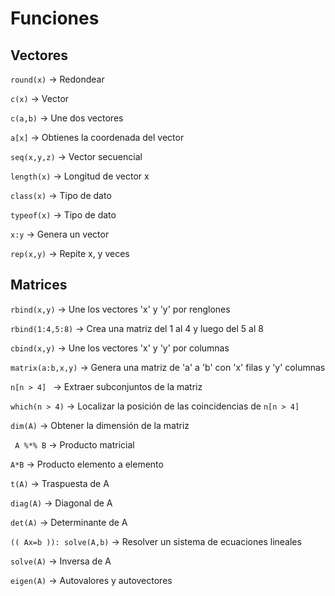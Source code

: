 # Funciones

## Vectores

`round(x)` -> Redondear

`c(x)` -> Vector

`c(a,b)` -> Une dos vectores

`a[x]` -> Obtienes la coordenada del vector

`seq(x,y,z)` -> Vector secuencial

`length(x)` -> Longitud de vector x

`class(x)` -> Tipo de dato

`typeof(x)` -> Tipo de dato

`x:y` -> Genera un vector

`rep(x,y)` -> Repite x, y veces

## Matrices

`rbind(x,y)` -> Une los vectores 'x' y 'y' por renglones

`rbind(1:4,5:8)` -> Crea una matriz del 1 al 4 y luego del 5 al 8

`cbind(x,y)` -> Une los vectores 'x' y 'y' por columnas

`matrix(a:b,x,y)` -> Genera una matriz de 'a' a 'b' con 'x' filas y 'y' columnas

`n[n > 4] ` -> Extraer subconjuntos de la matriz

`which(n > 4)` -> Localizar la posición de las coincidencias de `n[n > 4] `

`dim(A)` -> Obtener la dimensión de la matriz

` A %*% B` -> Producto matricial

`A*B` -> Producto elemento a elemento

`t(A)` -> Traspuesta de A

`diag(A)` -> Diagonal de A

`det(A)` -> Determinante de A

`(( Ax=b )): solve(A,b)` -> Resolver un sistema de ecuaciones lineales

`solve(A)` -> Inversa de A

`eigen(A)` -> Autovalores y autovectores
